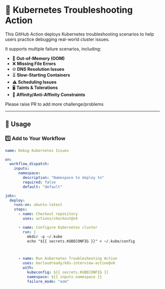 # 🚀 Kubernetes Troubleshooting Action

This GitHub Action deploys Kubernetes troubleshooting scenarios to help users practice debugging real-world cluster issues.  

It supports multiple failure scenarios, including:  
- 🛑 **Out-of-Memory (OOM)**  
- ❌ **Missing File Errors**  
- 🌐 **DNS Resolution Issues**  
- ⏳ **Slow-Starting Containers**  
- ⚠ **Scheduling Issues**  
- 🖥 **Taints & Tolerations**  
- 🔄 **Affinity/Anti-Affinity Constraints**

Please raise PR to add more challenge/problems

---

## 📌 **Usage**

### **1️⃣ Add to Your Workflow**
```yaml
name: Debug Kubernetes Issues

on:
  workflow_dispatch:
    inputs:
      namespace:
        description: "Namespace to deploy to"
        required: false
        default: "default"

jobs:
  deploy:
    runs-on: ubuntu-latest
    steps:
      - name: Checkout repository
        uses: actions/checkout@v4

      - name: Configure Kubernetes cluster
        run: |
          mkdir -p ~/.kube
          echo "${{ secrets.KUBECONFIG }}" > ~/.kube/config



      - name: Run Kubernetes Troubleshooting Action
        uses: becloudready/k8s-interview-action@v8
        with:
          kubeconfig: ${{ secrets.KUBECONFIG }}
          namespace: ${{ inputs.namespace }}
          failure_mode: "oom"

